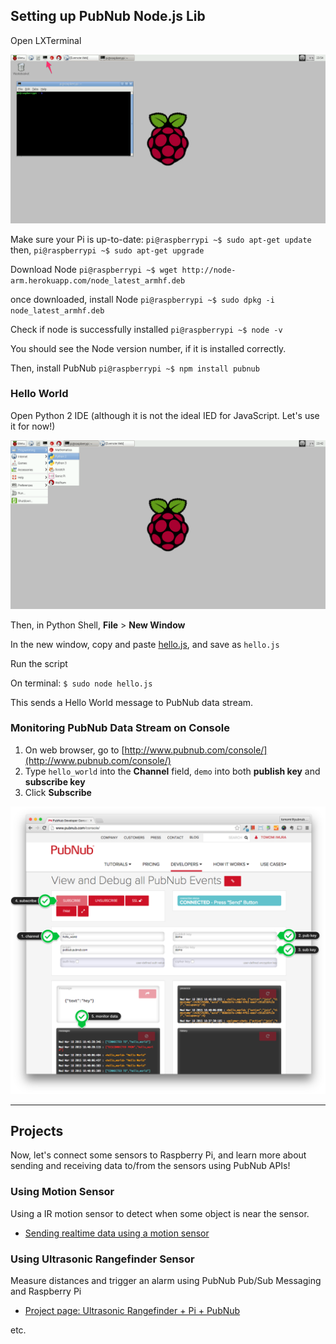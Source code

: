 ## Setting up PubNub Node.js Lib


Open LXTerminal

![image](../images/LXTerminal.png)

Make sure your Pi is up-to-date:
`pi@raspberrypi ~$ sudo apt-get update`
then,
`pi@raspberrypi ~$ sudo apt-get upgrade`

Download Node
`pi@raspberrypi ~$ wget http://node-arm.herokuapp.com/node_latest_armhf.deb`

once downloaded, install Node
`pi@raspberrypi ~$ sudo dpkg -i node_latest_armhf.deb`

Check if node is successfully installed
`pi@raspberrypi ~$ node -v`

You should see the Node version number, if it is installed correctly.

Then, install PubNub
`pi@raspberrypi ~$ npm install pubnub`

### Hello World

Open Python 2 IDE (although it is not the ideal IED for JavaScript. Let's use it for now!)

![image](../images/python-ide.png)

Then, in Python Shell,  **File** > **New Window**

In the new window, copy and paste [hello.js](https://github.com/pubnub/workshop-raspberrypi/blob/master/examples-nodejs/hello.js), and save as `hello.js`

Run the script

On terminal:
`$ sudo node hello.js`

This sends a Hello World message to PubNub data stream.

### Monitoring PubNub Data Stream on Console

1. On web browser, go to [http://www.pubnub.com/console/](http://www.pubnub.com/console/)
2. Type `hello_world` into the **Channel** field, `demo` into both **publish key** and **subscribe key**
3. Click **Subscribe**

![image](../images/pubnub-console.png)

---

## Projects

Now, let's connect some sensors to Raspberry Pi, and learn more about sending and receiving data to/from the sensors using PubNub APIs!

### Using Motion Sensor

Using a IR motion sensor to detect when some object is near the sensor.

- [Sending realtime data using a motion sensor](motion.md)

### Using Ultrasonic Rangefinder Sensor

Measure distances and trigger an alarm using PubNub Pub/Sub Messaging and Raspberry Pi


- [Project page: Ultrasonic Rangefinder + Pi + PubNub](../examples/ultrasonic_rangefinder_+_pi__+_pubnub.md)

etc.